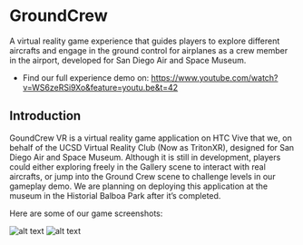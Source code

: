 # GroundCrew

A virtual reality game experience that guides players to explore different aircrafts and engage in the ground control for airplanes as a crew member in the airport, developed for San Diego Air and Space Museum.

* Find our full experience demo on: https://www.youtube.com/watch?v=WS6zeRSi9Xo&feature=youtu.be&t=42

## Introduction
GoundCrew VR is a virtual reality game application on HTC Vive that we, on behalf of the UCSD Virtual Reality Club (Now as TritonXR), designed for San Diego Air and Space Museum. Although it is still in development, players could either exploring freely in the Gallery scene to interact with real aircrafts, or jump into the Ground Crew scene to challenge levels in our gameplay demo. We are planning on deploying this application at the museum in the Historial Balboa Park after it’s completed.

Here are some of our game screenshots:

![alt text](https://raw.githubusercontent.com/RussellXie7/Museum/pics/img1.png)
![alt text](https://raw.githubusercontent.com/RussellXie7/Museum/pics/img2.png)



